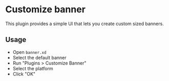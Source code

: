 # Customize banner

This plugin provides a simple UI that lets you create custom sized banners.

## Usage

* Open `banner.xd`
* Select the default banner
* Run "Plugins > Customize Banner"
* Select the platform
* Click "OK"

